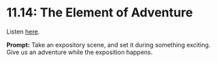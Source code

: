 # 11.14: The Element of Adventure 

Listen [here](http://www.writingexcuses.com/2016/04/03/11-14-the-element-of-adventure/). 

**Prompt:** Take an expository scene, and set it during something exciting. Give us an adventure while the exposition happens.